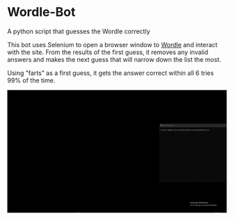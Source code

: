# Wordle-Bot
A python script that guesses the Wordle correctly

This bot uses Selenium to open a browser window to [Wordle](https://www.powerlanguage.co.uk/wordle/) and interact with the site.
From the results of the first guess, it removes any invalid answers and makes the next guess that will narrow down the list the most.

Using "farts" as a first guess, it gets the answer correct within all 6 tries 99% of the time.

![Example](./example.gif)
